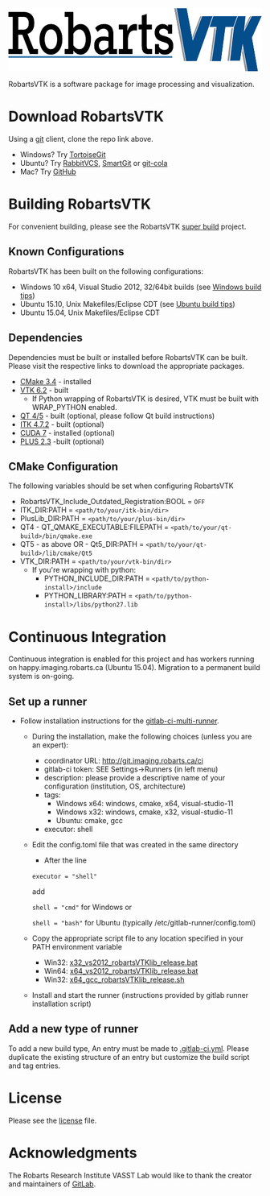 <img src="Docs/readme/images/robartsvtk.png" alt="RobartsVTK" height="125px"/>

RobartsVTK is a software package for image processing and visualization.

# Download RobartsVTK

Using a [git](https://en.wikipedia.org/wiki/Git_(software)) client, clone the repo link above.
* Windows? Try [TortoiseGit](https://tortoisegit.org/download/)
* Ubuntu? Try [RabbitVCS](http://rabbitvcs.org/), [SmartGit](http://www.syntevo.com/smartgit/) or [git-cola](http://git-cola.github.io/downloads.html)
* Mac? Try [GitHub](https://desktop.github.com/)

# Building RobartsVTK
For convenient building, please see the RobartsVTK [super build](http://git.imaging.robarts.ca/repos/RobartsVTKBuild) project.

## Known Configurations
RobartsVTK has been built on the following configurations:
* Windows 10 x64, Visual Studio 2012, 32/64bit builds (see [Windows build tips](Docs/readme/windows.md))
* Ubuntu 15.10, Unix Makefiles/Eclipse CDT (see [Ubuntu build tips](Docs/readme/ubuntu.md))
* Ubuntu 15.04, Unix Makefiles/Eclipse CDT

## Dependencies
Dependencies must be built or installed before RobartsVTK can be built. Please visit the respective links to download the appropriate packages.
* [CMake 3.4](https://cmake.org/download/) - installed
* [VTK 6.2](http://www.vtk.org/download/) - built
   * If Python wrapping of RobartsVTK is desired, VTK must be built with WRAP_PYTHON enabled.
* [QT 4/5](http://download.qt.io/archive/qt/) - built (optional, please follow Qt build instructions)
* [ITK 4.7.2](http://www.itk.org/ITK/resources/software.html) - built (optional)
* [CUDA 7](https://developer.nvidia.com/cuda-downloads) - installed (optional)
* [PLUS 2.3](http://plustoolkit.org) -built (optional)

## CMake Configuration
The following variables should be set when configuring RobartsVTK
* RobartsVTK_Include_Outdated_Registration:BOOL = `OFF`
* ITK_DIR:PATH = `<path/to/your/itk-bin/dir>`
* PlusLib_DIR:PATH = `<path/to/your/plus-bin/dir>`
* QT4 - QT_QMAKE_EXECUTABLE:FILEPATH = `<path/to/your/qt-build>/bin/qmake.exe`
* QT5 - as above OR - Qt5_DIR:PATH = `<path/to/your/qt-build>/lib/cmake/Qt5`
* VTK_DIR:PATH = `<path/to/your/vtk-bin/dir>`
    * If you're wrapping with python:
        * PYTHON_INCLUDE_DIR:PATH = `<path/to/python-install>/include`
        * PYTHON_LIBRARY:PATH = `<path/to/python-install>/libs/python27.lib`

# Continuous Integration
Continuous integration is enabled for this project and has workers running on happy.imaging.robarts.ca (Ubuntu 15.04). Migration to a permanent build system is on-going.

## Set up a runner
* Follow installation instructions for the [gitlab-ci-multi-runner](https://gitlab.com/gitlab-org/gitlab-ci-multi-runner). 
    * During the installation, make the following choices (unless you are an expert):
        * coordinator URL: http://git.imaging.robarts.ca/ci
        * gitlab-ci token: SEE Settings->Runners (in left menu)
        * description: please provide a descriptive name of your configuration (institution, OS, architecture)
        * tags:
            * Windows x64: windows, cmake, x64, visual-studio-11
            * Windows x32: windows, cmake, x32, visual-studio-11
            * Ubuntu: cmake, gcc
        * executor: shell
    * Edit the config.toml file that was created in the same directory
        * After the line
        
        `executor = "shell"`
        
        add
        
        `shell = "cmd"` for Windows or 
        
        `shell = "bash"` for Ubuntu (typically /etc/gitlab-runner/config.toml)
    * Copy the appropriate script file to any location specified in your PATH environment variable
        * Win32: [x32_vs2012_robartsVTKlib_release.bat](Docs/scripts/x32_vs2012_robartsVTKlib_release.bat)
        * Win64: [x64_vs2012_robartsVTKlib_release.bat](Docs/scripts/x64_vs2012_robartsVTKlib_release.bat)
        * Win32: [x64_gcc_robartsVTKlib_release.sh](Docs/scripts/x64_gcc_robartsVTKlib_release.sh)
    * Install and start the runner (instructions provided by gitlab runner installation script)

## Add a new type of runner
To add a new build type, An entry must be made to [.gitlab-ci.yml](../../.gitlab-ci.yml). Please duplicate the existing structure of an entry but customize the build script and tag entries.

# License
Please see the [license](LICENSE.md) file.

# Acknowledgments
The Robarts Research Institute VASST Lab would like to thank the creator and maintainers of [GitLab](https://about.gitlab.com/).